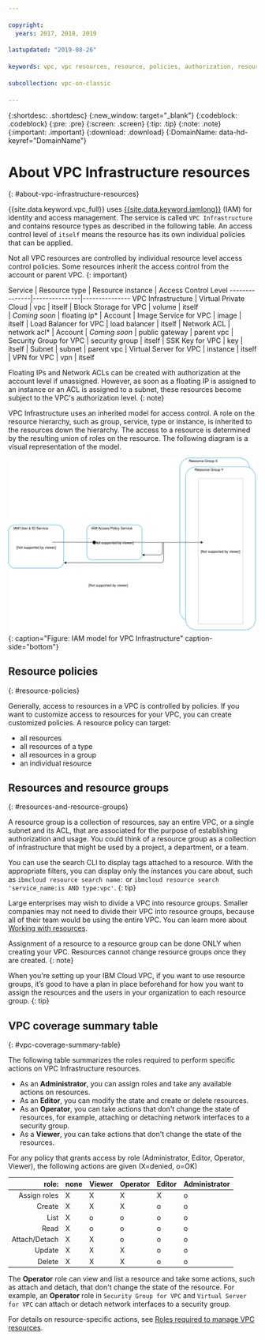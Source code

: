 ```yaml
---

copyright:
  years: 2017, 2018, 2019

lastupdated: "2019-08-26"

keywords: vpc, vpc resources, resource, policies, authorization, resource type, resource groups, roles, load balancer, VPN, operator, editor, viewer, admin

subcollection: vpc-on-classic

---
```


{:shortdesc: .shortdesc}
{:new_window: target="_blank"}
{:codeblock: .codeblock}
{:pre: .pre}
{:screen: .screen}
{:tip: .tip}
{:note: .note}
{:important: .important}
{:download: .download}
{:DomainName: data-hd-keyref="DomainName"}

# About VPC Infrastructure resources
{: #about-vpc-infrastructure-resources}

{{site.data.keyword.vpc_full}} uses [{{site.data.keyword.iamlong}}](/docs/iam?topic=iam-iamoverview) (IAM) for identity and access management. The service is called `VPC Infrastructure` and contains resource types as described in the following table. An access control level of `itself` means the resource has its own individual policies that can be applied.

Not all VPC resources are controlled by individual resource level access control policies. Some resources inherit the access control from the account or parent VPC.
{: important}

Service | Resource type | Resource instance | Access Control Level
---------------|---------------|---------------
VPC Infrastructure | Virtual Private Cloud  | vpc | itself
| Block Storage for VPC  | volume | itself  
| _Coming soon_     | floating ip* | Account
| Image Service for VPC  | image | itself
| Load Balancer for VPC  | load balancer | itself
| Network ACL  | network acl* | Account
| _Coming soon_     | public gateway | parent vpc
| Security Group for VPC  | security group | itself
| SSK Key for VPC  | key | itself
| Subnet  | subnet | parent vpc
| Virtual Server for VPC  | instance | itself
| VPN for VPC  | vpn | itself

Floating IPs and Network ACLs can be created with authorization at the account level if unassigned. However, as soon as a floating IP is assigned to an instance or an ACL is assigned to a subnet, these resources become subject to the VPC's authorization level.
{: note}

VPC Infrastructure uses an inherited model for access control. A role on the resource hierarchy, such as group, service, type or instance, is inherited to the resources down the hierarchy. The access to a resource is determined by the resulting union of roles on the resource. The following diagram is a visual representation of the model. 

![IAM model for VPC Infrastructure](images/vpc-iam.svg "IAM model for VPC Infrastructure"){: caption="Figure: IAM model for VPC Infrastructure" caption-side="bottom"}

## Resource policies
{: #resource-policies}

Generally, access to resources in a VPC is controlled by policies. If you want to customize access to resources for your VPC, you can create customized policies. A resource policy can target:

* all resources
* all resources of a type
* all resources in a group
* an individual resource

## Resources and resource groups
{: #resources-and-resource-groups}

A resource group is a collection of resources, say an entire VPC, or a single subnet and its ACL, that are associated for the purpose of establishing authorization and usage. You could think of a resource group as a collection of infrastructure that might be used by a project, a department, or a team.

You can use the search CLI to display tags attached to a resource. With the appropriate filters, you can display only the instances you care about, such as `ibmcloud resource search name:` or `ibmcloud resource search 'service_name:is AND type:vpc'`.
{: tip}

Large enterprises may wish to divide a VPC into resource groups. Smaller companies may not need to divide their VPC into resource groups, because all of their team would be using the entire VPC. You can learn more about [Working with resources](/docs/resources?topic=resources-resource).

Assignment of a resource to a resource group can be done ONLY when creating your VPC. Resources cannot change resource groups once they are created.
{: note}

When you're setting up your IBM Cloud VPC, if you want to use resource groups, it’s good to have a plan in place beforehand for how you want to assign the resources and the users in your organization to each resource group.
{: tip}

## VPC coverage summary table
{: #vpc-coverage-summary-table}

The following table summarizes the roles required to perform specific actions on VPC Infrastructure resources.

* As an **Administrator**, you can assign roles and take any available actions on resources.
* As an **Editor**, you can modify the state and create or delete resources.
* As an **Operator**, you can take actions that don't change the state of resources, for example, attaching or detaching network interfaces to a security group.
* As a **Viewer**, you can take actions that don't change the state of the resources.

For any policy that grants access by role (Administrator, Editor, Operator, Viewer), the following actions are given (X=denied, o=OK)

 role:        | none | Viewer | Operator | Editor | Administrator
-------------:|------|--------|----------|--------|-------
Assign roles  | X    | X      | X        | X      | o
Create        | X    | X      | X        | o      | o
List          | X    | o      | o        | o      | o
Read          | X    | o      | o        | o      | o
Attach/Detach | X    | X      | o        | o      | o
Update        | X    | X      | X        | o      | o
Delete        | X    | X      | X        | o      | o

The **Operator** role can view and list a resource and take some actions, such as attach and detach, that don't change the state of the resource. For example, an **Operator** role in `Security Group for VPC` and `Virtual Server for VPC` can attach or detach network interfaces to a security group.

For details on resource-specific actions, see [Roles required to manage VPC resources](/docs/vpc-on-classic?topic=vpc-on-classic-resource-authorizations-required-for-api-and-cli-calls).
